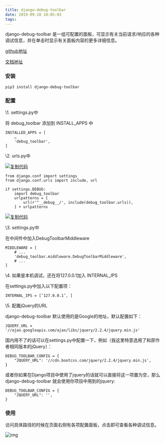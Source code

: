```yaml
---
title: django-debug-toolbar
date: 2019-09-28 18:05:03
tags:
---
```




django-debug-toolbar 是一组可配置的面板，可显示有关当前请求/响应的各种调试信息，并在单击时显示有关面板内容的更多详细信息。

<!--more-->

[github地址](https://github.com/jazzband/django-debug-toolbar)

[文档地址](http://django-debug-toolbar.readthedocs.io/en/stable/)

### 安装

```
pip3 install django-debug-toolbar
```

### 配置

\1. settings.py中

将 debug_toolbar 添加到 INSTALL_APPS 中

```
INSTALLED_APPS = [
    …
    'debug_toolbar',
]
```

\2. urls.py中

[![复制代码](https://common.cnblogs.com/images/copycode.gif)](javascript:void(0);)

```
from django.conf import settings
from django.conf.urls import include, url

if settings.DEBUG:
    import debug_toolbar
    urlpatterns = [
        url(r'^__debug__/', include(debug_toolbar.urls)),
    ] + urlpatterns
```

[![复制代码](https://common.cnblogs.com/images/copycode.gif)](javascript:void(0);)

\3. settings.py中

在中间件中加入DebugToolbarMiddleware

```
MIDDLEWARE = [
    # ...
    'debug_toolbar.middleware.DebugToolbarMiddleware',
    # ...
]
```

\4. 如果是本机调试，还在将127.0.0.1加入 INTERNAL_IPS

在settings.py中加入以下配置项：

```
INTERNAL_IPS = [‘127.0.0.1’, ]
```

\5.  配置jQuery的URL

django-debug-toolbar 默认使用的是Google的地址，默认配置如下：

```
JQUERY_URL = '//ajax.googleapis.com/ajax/libs/jquery/2.2.4/jquery.min.js'
```

国内用不了的话可以在settings.py中配置一下，例如（我这里特意选用了和原作者相同版本的jQuery）：

```
DEBUG_TOOLBAR_CONFIG = {
    "JQUERY_URL": '//cdn.bootcss.com/jquery/2.2.4/jquery.min.js',
}
```

或者你如果在Django项目中使用了jquery的话就可以直接将这一项置为空，那么django-debug-toolbar 就会使用你项目中用到的jquery:

```
DEBUG_TOOLBAR_CONFIG = {
    "JQUERY_URL": '',
}
```

 

### 使用

访问具体路径的时候在页面右侧有各项配置面板，点击即可查看各种调试信息。

![img](https://images2018.cnblogs.com/blog/867021/201806/867021-20180629213348582-1390563365.png)